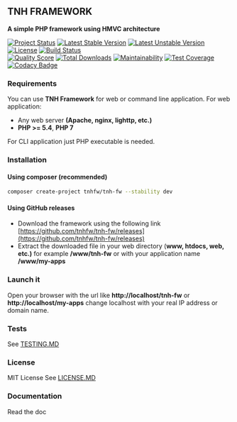 ## TNH FRAMEWORK
**A simple PHP framework using HMVC architecture**

[![Project Status](http://opensource.box.com/badges/active.svg)](http://opensource.box.com/badges)
[![Latest Stable Version](https://poser.pugx.org/tnhfw/tnh-fw/v/stable)](https://packagist.org/packages/tnhfw/tnh-fw)
[![Latest Unstable Version](https://poser.pugx.org/tnhfw/tnh-fw/v/unstable)](https://packagist.org/packages/tnhfw/tnh-fw)
[![License](https://poser.pugx.org/tnhfw/tnh-fw/license)](https://packagist.org/packages/tnhfw/tnh-fw)
[![Build Status](https://img.shields.io/travis/tnhfw/tnh-fw/1.0.0-dev.svg?style=flat-square)](https://travis-ci.com/tnhfw/tnh-fw)  
[![Quality Score](https://img.shields.io/scrutinizer/g/tnhfw/tnh-fw.svg?style=flat-square)](https://scrutinizer-ci.com/g/tnhfw/tnh-fw)
[![Total Downloads](https://poser.pugx.org/tnhfw/tnh-fw/downloads)](https://packagist.org/packages/tnhfw/tnh-fw)
[![Maintainability](https://api.codeclimate.com/v1/badges/7cd6345e1f49603a0817/maintainability)](https://codeclimate.com/github/tnhfw/tnh-fw/maintainability)
[![Test Coverage](https://api.codeclimate.com/v1/badges/7cd6345e1f49603a0817/test_coverage)](https://codeclimate.com/github/tnhfw/tnh-fw/test_coverage)
[![Codacy Badge](https://api.codacy.com/project/badge/Grade/4545dafc7e3244bb8fed6b71f9089baf)](https://www.codacy.com/gh/tnhfw/tnh-fw?utm_source=github.com&amp;utm_medium=referral&amp;utm_content=tnhfw/tnh-fw&amp;utm_campaign=Badge_Grade)  

### Requirements 
You can use **TNH Framework** for web or command line application. For web application: 
- Any web server **(Apache, nginx, lighttp, etc.)**
- **PHP >= 5.4**, **PHP 7** 

For CLI application just PHP executable is needed. 

### Installation
#### Using composer (recommended)
```bash
composer create-project tnhfw/tnh-fw --stability dev
```
#### Using GitHub releases
- Download the framework using the following link [https://github.com/tnhfw/tnh-fw/releases](https://github.com/tnhfw/tnh-fw/releases)
- Extract the downloaded file in your web directory (**www, htdocs, web, etc.)** for example **/www/tnh-fw** or with your application name **/www/my-apps**

### Launch it
Open your browser with the url like **http://localhost/tnh-fw** or **http://localhost/my-apps** change localhost with your real IP address or domain name.

### Tests
See [TESTING.MD](TESTING.MD)

### License
MIT License See [LICENSE.MD](LICENSE.MD)

### Documentation 
Read the doc
